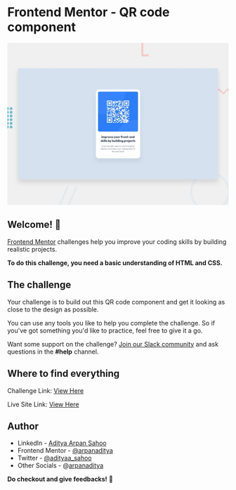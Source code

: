 # Frontend Mentor - QR code component

![Design preview for the QR code component coding challenge](./design/desktop-preview.jpg)

## Welcome! 👋

[Frontend Mentor](https://www.frontendmentor.io) challenges help you improve your coding skills by building realistic projects.

**To do this challenge, you need a basic understanding of HTML and CSS.**

## The challenge

Your challenge is to build out this QR code component and get it looking as close to the design as possible.

You can use any tools you like to help you complete the challenge. So if you've got something you'd like to practice, feel free to give it a go.

Want some support on the challenge? [Join our Slack community](https://www.frontendmentor.io/slack) and ask questions in the **#help** channel.

## Where to find everything

Challenge Link: [View Here](https://www.frontendmentor.io/challenges/qr-code-component-iux_sIO_H)

Live Site Link: [View Here](https://arpanaditya.github.io/QR-Code-Frontend-Mentor)

## Author

- LinkedIn - [Aditya Arpan Sahoo](https://www.linkedin.com/in/arpan-aditya)
- Frontend Mentor - [@arpanaditya](https://www.frontendmentor.io/profile/arpanaditya)
- Twitter - [@adityaa_sahoo](https://www.twitter.com/adityaa_sahoo)
- Other Socials - @[arpanaditya](https://linktr.ee/arpanaditya)

**Do checkout and give feedbacks!** 🚀

